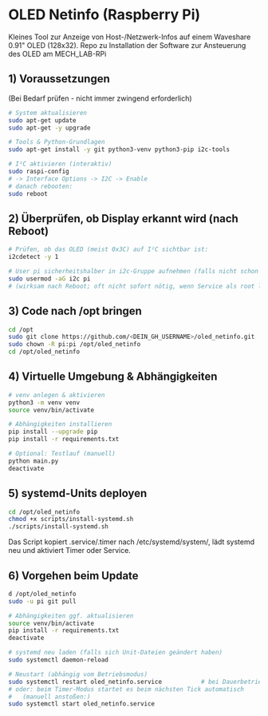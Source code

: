 # OLED Netinfo (Raspberry Pi)

Kleines Tool zur Anzeige von Host-/Netzwerk-Infos auf einem Waveshare 0.91" OLED (128x32).
Repo zu Installation der Software zur Ansteuerung des OLED am MECH_LAB-RPi


## 1) Voraussetzungen
(Bei Bedarf prüfen - nicht immer zwingend erforderlich)
```bash
# System aktualisieren
sudo apt-get update
sudo apt-get -y upgrade

# Tools & Python-Grundlagen
sudo apt-get install -y git python3-venv python3-pip i2c-tools

# I²C aktivieren (interaktiv)
sudo raspi-config
# -> Interface Options -> I2C -> Enable
# danach rebooten:
sudo reboot
```

## 2) Überprüfen, ob Display erkannt wird (nach Reboot)
```bash
# Prüfen, ob das OLED (meist 0x3C) auf I²C sichtbar ist:
i2cdetect -y 1

# User pi sicherheitshalber in i2c-Gruppe aufnehmen (falls nicht schon geschehen)
sudo usermod -aG i2c pi
# (wirksam nach Reboot; oft nicht sofort nötig, wenn Service als root läuft – wir nehmen pi)
```

## 3) Code nach /opt bringen
```bash
cd /opt
sudo git clone https://github.com/<DEIN_GH_USERNAME>/oled_netinfo.git
sudo chown -R pi:pi /opt/oled_netinfo
cd /opt/oled_netinfo
```

## 4) Virtuelle Umgebung & Abhängigkeiten
```bash
# venv anlegen & aktivieren
python3 -m venv venv
source venv/bin/activate

# Abhängigkeiten installieren
pip install --upgrade pip
pip install -r requirements.txt

# Optional: Testlauf (manuell)
python main.py
deactivate
```

## 5) systemd-Units deployen
```bash
cd /opt/oled_netinfo
chmod +x scripts/install-systemd.sh
./scripts/install-systemd.sh
```
Das Script kopiert .service/.timer nach /etc/systemd/system/, lädt systemd neu und aktiviert Timer oder Service.


## 6) Vorgehen beim Update
```bash
d /opt/oled_netinfo
sudo -u pi git pull

# Abhängigkeiten ggf. aktualisieren
source venv/bin/activate
pip install -r requirements.txt
deactivate

# systemd neu laden (falls sich Unit-Dateien geändert haben)
sudo systemctl daemon-reload

# Neustart (abhängig vom Betriebsmodus)
sudo systemctl restart oled_netinfo.service           # bei Dauerbetrieb
# oder: beim Timer-Modus startet es beim nächsten Tick automatisch
#   (manuell anstoßen:)
sudo systemctl start oled_netinfo.service
```